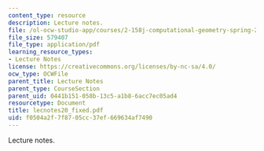 ```yaml
---
content_type: resource
description: Lecture notes.
file: /ol-ocw-studio-app/courses/2-158j-computational-geometry-spring-2003/f0504a2f7f8705cc37ef669634af7490_lecnotes20_fixed.pdf
file_size: 579407
file_type: application/pdf
learning_resource_types:
- Lecture Notes
license: https://creativecommons.org/licenses/by-nc-sa/4.0/
ocw_type: OCWFile
parent_title: Lecture Notes
parent_type: CourseSection
parent_uid: 0441b151-058b-13c5-a1b8-6acc7ec05ad4
resourcetype: Document
title: lecnotes20_fixed.pdf
uid: f0504a2f-7f87-05cc-37ef-669634af7490
---
```

Lecture notes.
